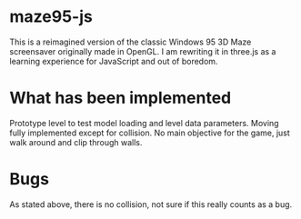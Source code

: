# maze95-js
This is a reimagined version of the classic Windows 95 3D Maze screensaver originally made in OpenGL. I am rewriting it in three.js as a learning experience for JavaScript and out of boredom.

# What has been implemented
Prototype level to test model loading and level data parameters.
Moving fully implemented except for collision.
No main objective for the game, just walk around and clip through walls.

# Bugs
As stated above, there is no collision, not sure if this really counts as a bug.
